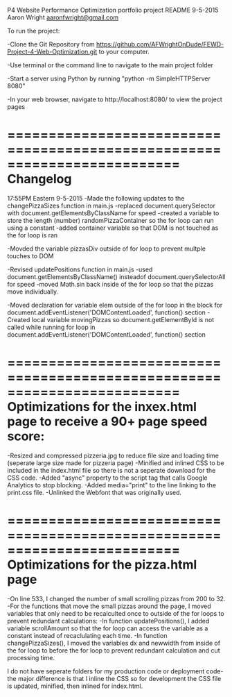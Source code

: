 P4 Website Performance Optimization portfolio project README 9-5-2015
Aaron Wright
aaronfwright@gmail.com

To run the project:

-Clone the Git Repository from https://github.com/AFWrightOnDude/FEWD-Project-4-Web-Optimization.git to your computer.

-Use terminal or the command line to navigate to the main project folder

-Start a server using Python by running "python -m SimpleHTTPServer 8080"

-In your web browser, navigate to http://localhost:8080/ to view the project pages


=========================================================================
Changelog
=========================================================================
17:55PM Eastern 9-5-2015
-Made the following updates to the changePizzaSizes function in main.js
	-replaced document.querySelector with document.getElementsByClassName for speed
	-created a variable to store the length (number) randomPizzaContainer so the for loop can run
	using a constant
	-added container variable so that DOM is not touched as the for loop is ran

-Movded the variable pizzasDiv outside of for loop to prevent multple touches to DOM

-Revised updatePositions function in main.js
	-used document.getElementsByClassName() insteadof document.querySelectorAll for speed
	-moved Math.sin back inside of the for loop so that the pizzas move individually.

-Moved declaration for variable elem outside of the for loop in the block for document.addEventListener('DOMContentLoaded', function() section
-Created local variable movingPizzas so document.getElementById is not called while running
for loop in document.addEventListener('DOMContentLoaded', function() section

=========================================================================
Optimizations for the inxex.html page to receive a 90+ page speed score:
=========================================================================
-Resized and compressed pizzeria.jpg to reduce file size and loading time (seperate large size made for pizzeria page)
-Minified and inlined CSS to be included in the index.html file so there is not a seperate
download for the CSS code.
-Added "async" property to the script tag that calls Google Analytics to stop blocking.
-Added media="print" to the line linking to the print.css file.
-Unlinked the Webfont that was originally used.


=========================================================================
Optimizations for the pizza.html page
=========================================================================
-On line 533, I changed the number of small scrolling pizzas from 200 to 32.
-For the functions that move the small pizzas around the page, I moved variables
that only need to be recalculted once to outside of the for loops to prevent redundant
calculations:
	-In function updatePositions(), I added variable scrollAmount so that the for loop can access
	 the variable as a constant instead of recaclulating each time.
	-In function changePizzaSizes(), I moved the variables dx and newwidth from inside of the for loop to
	before the for loop to prevent redundant calculation and cut processing time.

I do not have seperate folders for my production code or deployment code- the major difference is that I inline the CSS so for
development the CSS file is updated, minified, then inlined for index.html.

